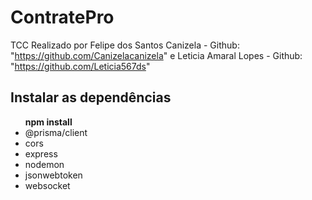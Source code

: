 # ContratePro
TCC Realizado por Felipe dos Santos Canizela - Github: "https://github.com/Canizelacanizela" e Leticia Amaral Lopes - Github: "https://github.com/Leticia567ds"
## Instalar as dependências
<ul>
  <b>npm install</b>
  <li>@prisma/client</li>
  <li>cors</li>
  <li>express</li>
  <li>nodemon</li>
  <li>jsonwebtoken</li>
  <li>websocket</li>
</ul>
